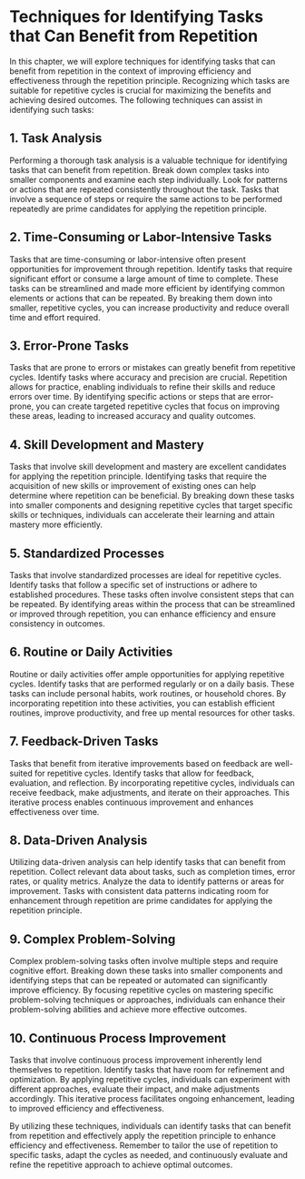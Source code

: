 Techniques for Identifying Tasks that Can Benefit from Repetition
============================================================================

In this chapter, we will explore techniques for identifying tasks that can benefit from repetition in the context of improving efficiency and effectiveness through the repetition principle. Recognizing which tasks are suitable for repetitive cycles is crucial for maximizing the benefits and achieving desired outcomes. The following techniques can assist in identifying such tasks:

**1. Task Analysis**
--------------------

Performing a thorough task analysis is a valuable technique for identifying tasks that can benefit from repetition. Break down complex tasks into smaller components and examine each step individually. Look for patterns or actions that are repeated consistently throughout the task. Tasks that involve a sequence of steps or require the same actions to be performed repeatedly are prime candidates for applying the repetition principle.

**2. Time-Consuming or Labor-Intensive Tasks**
----------------------------------------------

Tasks that are time-consuming or labor-intensive often present opportunities for improvement through repetition. Identify tasks that require significant effort or consume a large amount of time to complete. These tasks can be streamlined and made more efficient by identifying common elements or actions that can be repeated. By breaking them down into smaller, repetitive cycles, you can increase productivity and reduce overall time and effort required.

**3. Error-Prone Tasks**
------------------------

Tasks that are prone to errors or mistakes can greatly benefit from repetitive cycles. Identify tasks where accuracy and precision are crucial. Repetition allows for practice, enabling individuals to refine their skills and reduce errors over time. By identifying specific actions or steps that are error-prone, you can create targeted repetitive cycles that focus on improving these areas, leading to increased accuracy and quality outcomes.

**4. Skill Development and Mastery**
------------------------------------

Tasks that involve skill development and mastery are excellent candidates for applying the repetition principle. Identifying tasks that require the acquisition of new skills or improvement of existing ones can help determine where repetition can be beneficial. By breaking down these tasks into smaller components and designing repetitive cycles that target specific skills or techniques, individuals can accelerate their learning and attain mastery more efficiently.

**5. Standardized Processes**
-----------------------------

Tasks that involve standardized processes are ideal for repetitive cycles. Identify tasks that follow a specific set of instructions or adhere to established procedures. These tasks often involve consistent steps that can be repeated. By identifying areas within the process that can be streamlined or improved through repetition, you can enhance efficiency and ensure consistency in outcomes.

**6. Routine or Daily Activities**
----------------------------------

Routine or daily activities offer ample opportunities for applying repetitive cycles. Identify tasks that are performed regularly or on a daily basis. These tasks can include personal habits, work routines, or household chores. By incorporating repetition into these activities, you can establish efficient routines, improve productivity, and free up mental resources for other tasks.

**7. Feedback-Driven Tasks**
----------------------------

Tasks that benefit from iterative improvements based on feedback are well-suited for repetitive cycles. Identify tasks that allow for feedback, evaluation, and reflection. By incorporating repetitive cycles, individuals can receive feedback, make adjustments, and iterate on their approaches. This iterative process enables continuous improvement and enhances effectiveness over time.

**8. Data-Driven Analysis**
---------------------------

Utilizing data-driven analysis can help identify tasks that can benefit from repetition. Collect relevant data about tasks, such as completion times, error rates, or quality metrics. Analyze the data to identify patterns or areas for improvement. Tasks with consistent data patterns indicating room for enhancement through repetition are prime candidates for applying the repetition principle.

**9. Complex Problem-Solving**
------------------------------

Complex problem-solving tasks often involve multiple steps and require cognitive effort. Breaking down these tasks into smaller components and identifying steps that can be repeated or automated can significantly improve efficiency. By focusing repetitive cycles on mastering specific problem-solving techniques or approaches, individuals can enhance their problem-solving abilities and achieve more effective outcomes.

**10. Continuous Process Improvement**
--------------------------------------

Tasks that involve continuous process improvement inherently lend themselves to repetition. Identify tasks that have room for refinement and optimization. By applying repetitive cycles, individuals can experiment with different approaches, evaluate their impact, and make adjustments accordingly. This iterative process facilitates ongoing enhancement, leading to improved efficiency and effectiveness.

By utilizing these techniques, individuals can identify tasks that can benefit from repetition and effectively apply the repetition principle to enhance efficiency and effectiveness. Remember to tailor the use of repetition to specific tasks, adapt the cycles as needed, and continuously evaluate and refine the repetitive approach to achieve optimal outcomes.
